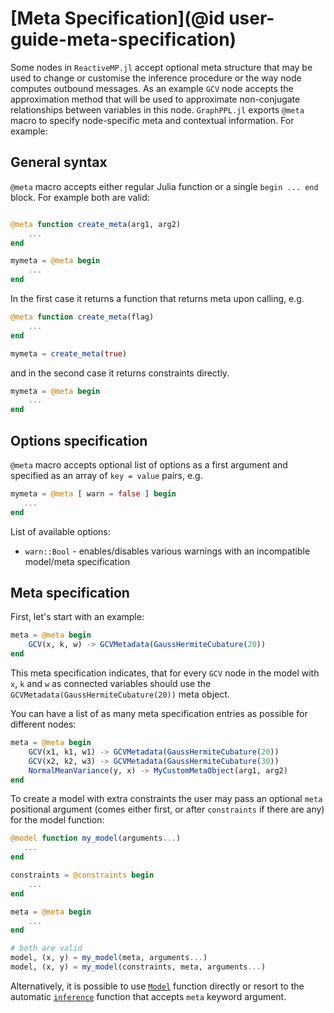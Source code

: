 # [Meta Specification](@id user-guide-meta-specification)

Some nodes in `ReactiveMP.jl` accept optional meta structure that may be used to change or customise the inference procedure or the way node computes outbound messages. As an example `GCV` node accepts the approximation method that will be used to approximate non-conjugate relationships between variables in this node. `GraphPPL.jl` exports `@meta` macro to specify node-specific meta and contextual information. For example:

## General syntax 

`@meta` macro accepts either regular Julia function or a single `begin ... end` block. For example both are valid:

```julia

@meta function create_meta(arg1, arg2)
    ...
end

mymeta = @meta begin 
    ...
end
```

In the first case it returns a function that returns meta upon calling, e.g. 

```julia
@meta function create_meta(flag)
    ...
end

mymeta = create_meta(true)
```
 
and in the second case it returns constraints directly.

```julia
mymeta = @meta begin 
    ...
end
```

## Options specification 

`@meta` macro accepts optional list of options as a first argument and specified as an array of `key = value` pairs, e.g. 

```julia
mymeta = @meta [ warn = false ] begin 
   ...
end
```

List of available options:
- `warn::Bool` - enables/disables various warnings with an incompatible model/meta specification

## Meta specification

First, let's start with an example:

```julia
meta = @meta begin 
    GCV(x, k, w) -> GCVMetadata(GaussHermiteCubature(20))
end
```

This meta specification indicates, that for every `GCV` node in the model with `x`, `k` and `w` as connected variables should use the `GCVMetadata(GaussHermiteCubature(20))` meta object.

You can have a list of as many meta specification entries as possible for different nodes:

```julia
meta = @meta begin 
    GCV(x1, k1, w1) -> GCVMetadata(GaussHermiteCubature(20))
    GCV(x2, k2, w3) -> GCVMetadata(GaussHermiteCubature(30))
    NormalMeanVariance(y, x) -> MyCustomMetaObject(arg1, arg2)
end
```

To create a model with extra constraints the user may pass an optional `meta` positional argument (comes either first, or after `constraints` if there are any) for the model function:

```julia
@model function my_model(arguments...)
   ...
end

constraints = @constraints begin 
    ...
end

meta = @meta begin 
    ...
end

# both are valid
model, (x, y) = my_model(meta, arguments...)
model, (x, y) = my_model(constraints, meta, arguments...)
```

Alternatively, it is possible to use [`Model`](@ref) function directly or resort to the automatic [`inference`](@ref) function that accepts `meta` keyword argument. 